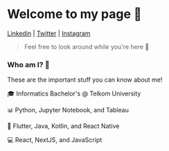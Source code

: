 # Welcome to my page 👋

[Linkedin](https://www.linkedin.com/in/ehangehang/) | [Twitter](https://twitter.com/ehangehang) | [Instagram](https://www.instagram.com/ehangehang/)

> Feel free to look around while you're here 👀

### Who am I? 🤔

These are the important stuff you can know about me!

🎓 Informatics Bachelor's @ Telkom University

📊 Python, Jupyter Notebook, and Tableau

📱 Flutter, Java, Kotlin, and React Native

💻 React, NextJS, and JavaScript
